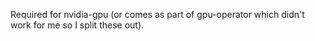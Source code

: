 Required for nvidia-gpu (or comes as part of gpu-operator which didn't work for me so I split these out).